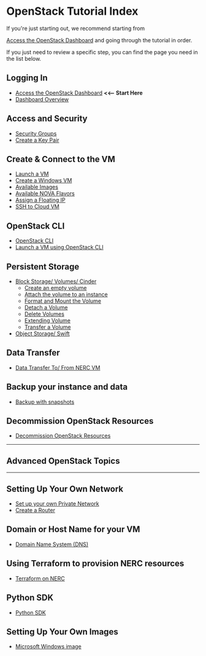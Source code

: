 # OpenStack Tutorial Index

If you're just starting out, we recommend starting from

[Access the OpenStack Dashboard](logging-in/access-the-openstack-dashboard.md)
and going through the tutorial in order.

If you just need to review a specific step, you can find the page you need in
the list below.

## Logging In

- [Access the OpenStack Dashboard](logging-in/access-the-openstack-dashboard.md)
**<<-- Start Here**
- [Dashboard Overview](logging-in/dashboard-overview.md)

## Access and Security

- [Security Groups](access-and-security/security-groups.md)
- [Create a Key Pair](access-and-security/create-a-key-pair.md)

## Create &amp; Connect to the VM

- [Launch a VM](create-and-connect-to-the-VM/launch-a-VM.md)
- [Create a Windows VM](create-and-connect-to-the-VM/create-a-Windows-VM.md)
- [Available Images](create-and-connect-to-the-VM/images.md)
- [Available NOVA Flavors](create-and-connect-to-the-VM/flavors.md)
- [Assign a Floating IP](create-and-connect-to-the-VM/assign-a-floating-IP.md)
- [SSH to Cloud VM](create-and-connect-to-the-VM/ssh-to-cloud-VM.md)

## OpenStack CLI

- [OpenStack CLI](openstack-cli/openstack-CLI.md)
- [Launch a VM using OpenStack CLI](openstack-cli/launch-a-VM-using-openstack-CLI.md)

## Persistent Storage

- [Block Storage/ Volumes/ Cinder](persistent-storage/volumes.md)
  - [Create an empty volume](persistent-storage/create-an-empty-volume.md)
  - [Attach the volume to an instance](persistent-storage/attach-the-volume-to-an-instance.md)
  - [Format and Mount the Volume](persistent-storage/format-and-mount-the-volume.md)
  - [Detach a Volume](persistent-storage/detach-a-volume.md)
  - [Delete Volumes](persistent-storage/delete-volumes.md)
  - [Extending Volume](persistent-storage/extending-volume.md)
  - [Transfer a Volume](persistent-storage/transfer-a-volume.md)
- [Object Storage/ Swift](persistent-storage/object-storage.md)

## Data Transfer

- [Data Transfer To/ From NERC VM](data-transfer/data-transfer-from-to-vm.md)

## Backup your instance and data

- [Backup with snapshots](backup/backup-with-snapshots.md)

## Decommission OpenStack Resources

- [Decommission OpenStack Resources](decommission/decommission-openstack-resources.md)

---

## **Advanced OpenStack Topics**

---

## Setting Up Your Own Network

- [Set up your own Private Network](advanced-openstack-topics/setting-up-a-network/set-up-a-private-network.md)
- [Create a Router](advanced-openstack-topics/setting-up-a-network/create-a-router.md)

## Domain or Host Name for your VM

- [Domain Name System (DNS)](advanced-openstack-topics/domain-name-system/domain-names-for-your-vms.md)

## Using Terraform to provision NERC resources

- [Terraform on NERC](advanced-openstack-topics/terraform/terraform-on-NERC.md)

## Python SDK

- [Python SDK](advanced-openstack-topics/python-sdk/python-SDK.md)

## Setting Up Your Own Images

- [Microsoft Windows image](advanced-openstack-topics/setting-up-your-own-images/how-to-build-windows-image.md)
